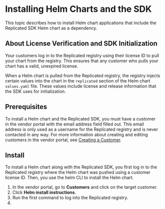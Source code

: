 # Installing Helm Charts and the SDK

This topic describes how to install Helm chart applications that include the Replicated SDK Helm chart as a dependency.

## About License Verification and SDK Initialization

Your customers log in to the Replicated registry using their license ID to pull your chart from the registry. This ensures that any customer who pulls your chart has a valid, unexpired license.

When a Helm chart is pulled from the Replicated registry, the registry injects certain values into the chart in the `replicated` section of the Helm chart `values.yaml` file. These values include license and release information that the SDK uses for initialization.

## Prerequisites

To install a Helm chart and the Replicated SDK, you must have a customer in the vendor portal with the email address field filled out. This email address is only used as a username for the Replicated registry and is never contacted in any way. For more information about creating and editing customers in the vendor portal, see [Creating a Customer](/vendor/releases-creating-customer).

## Install

To install a Helm chart along with the Replicated SDK, you first log in to the Replicated registry where the Helm chart was pushed using a customer license ID. Then, you use the helm CLI to install the Helm chart.

1. In the vendor portal, go to **Customers** and click on the target customer.
1. Click **Helm install instructions**.
1. Run the first command to log into the Replicated registry.
1. 